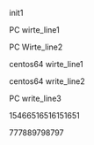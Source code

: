 init1

PC wirte_line1

PC Wirte_line2

centos64 wirte_line1

centos64 write_line2

PC write_line3

15466516516151651




777889798797